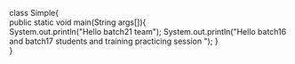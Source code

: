 class Simple{  
    public static void main(String args[]){  
     System.out.println("Hello batch21 team");
      System.out.println("Hello batch16 and batch17 students and training practicing session ");
    }  
}  
